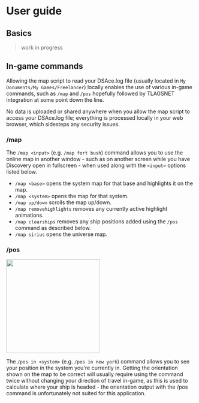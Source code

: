 # User guide
## Basics
>work in progress

## In-game commands
Allowing the map script to read your DSAce.log file (usually located in `My Documents/My Games/Freelancer`) locally enables the use of various in-game commands, such as `/map` and `/pos` hopefully followed by TLAGSNET integration at some point down the line.

No data is uploaded or shared anywhere when you allow the map script to access your DSAce.log file; everything is processed locally in your web browser, which sidesteps any security issues.
### /map
The `/map <input>` (e.g. `/map fort bush`) command allows you to use the online map in another window - such as on another screen while you have Discovery open in fullscreen - when used along with the `<input>` options listed below.
- `/map <base>` opens the system map for that base and highlights it on the map.
- `/map <system>` opens the map for that system.
- `/map up/down` scrolls the map up/down.
- `/map removehighlights` removes any currently active highlight animations.
- `/map clearships` removes any ship positions added using the `/pos` command as described below.
- `/map sirius` opens the universe map.

### /pos
<img src="https://cloud.githubusercontent.com/assets/2485340/15176059/9fb9ca32-1769-11e6-96d8-4695a61581fc.jpg" height="250">

The `/pos in <system>` (e.g. `/pos in new york`) command allows you to see your position in the system you're currently in. Getting the orientation shown on the map to be correct will usually require using the command twice without changing your direction of travel in-game, as this is used to calculate where your ship is headed - the orientation output with the /pos command is unfortunately not suited for this application.
